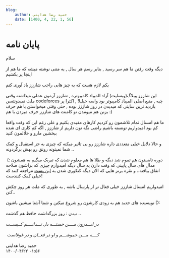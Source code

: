 ```yaml
---
blog:
    author: حمید رضا هدایتی
    date: [1400, 4, 22, 1, 56]
---
```

# پایان نامه

<div class="cnt">
سلام <br/><br/>دیگه وقت رفتن ما هم سر رسید , بنابر رسم هر سال , یه متنی نوشته میشه که ما هم از اینجا پر بکشیم <br/><br/>یکم لازم هست که یه چیز هایی راجب شاززز یاد آوری کنم<br/><br/>این شاززز وبلاگ(وبسایت) آزاد المپیاد کامپیوتره , شاززز آزمون عملی میذاشته وقتی ملت نمیدونتسن codeforces چیه , منبع اصلی المپیاد کامپیوتر بود واسه خیلیا! , اکثرا پر بازدید ترین سایتی که میدیدن در روز شاززز بوده , حتی وقتی میخواستن با هم حرف بزنن هم میومدن تو کامنت های شاززز حرف میزدن با هم :)<br/><br/>ما هم امسال تمام تلاشمون رو کردیم کارهای مفیدی بکنیم و علی رغم این که وقت واقعا کم بود امیدواریم تونسته باشیم راضی نگه تون داریم از شاززز , اگه کم کاری ای شده ببخشین مارو و حلالمون کنید <br/><br/>و حالا دلایل خیلی متعددی داره شاززز رو بی تاثیر میکنه که چیزی به جز استقبال و کمک شما نمیتونه رونق رو بهش برگردونه ..<br/><br/>دوره تابستون هم تموم شد دیگه و طلا ها هم معلوم شدن که تبریک میگیم به همشون :)‌  مدال های سال پایینی که وقت دارن یه سال دیگه امیدوارم چیزی که براشون صلاحه اتفاق بیافته.. و نقره برنز هایی که الان دیگه کنکوری شدن به <a href="http://shaazzz.ir/1395/04/23/urlkemohemnis">این پست</a> مراجعه کنند که خیلی کمک کنندست!<br/><br/>امیدواریم امسال شاززز خیلی فعال تر از پارسال باشه , به طوری که ملت هر روز چکش کنن..<br/><br/>نویسنده های جدید هم به زودی کارشون رو شروع میکنن و شما آشنا میشین باشون D:<br/><br/>پ.ن : روز بزرگداشت حافظ هم گذشت .. <br/><i><br/>در انـــدرون مــــن خستـــه دل نـــدانــــم کــیســت<br/><br/> کــــه مـــن خموشـــم و او در فغــان و در غوغاست<br/></i><br/>
</div>

<div class="blog-info">
    <div class="blog-author">حمید رضا هدایتی</div>
    <div class="blog-date">۱۴۰۰/۰۴/۲۲ ۰۱:۵۶</div>
</div>

